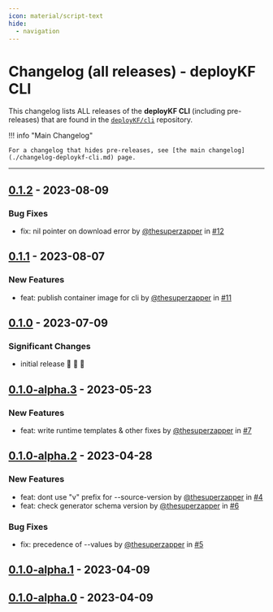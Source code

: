 ```yaml
---
icon: material/script-text
hide:
  - navigation
---
```


# Changelog (all releases) - deployKF CLI

This changelog lists ALL releases of the __deployKF CLI__ (including pre-releases) that are found in the [`deployKF/cli`](https://github.com/deployKF/cli/releases) repository.

!!! info "Main Changelog"

    For a changelog that hides pre-releases, see [the main changelog](./changelog-deploykf-cli.md) page.

---

## [0.1.2](https://github.com/deployKF/cli/releases/tag/v0.1.2) - 2023-08-09

### Bug Fixes
* fix: nil pointer on download error by [@thesuperzapper](https://github.com/thesuperzapper) in [#12](https://github.com/deployKF/cli/pull/12)


## [0.1.1](https://github.com/deployKF/cli/releases/tag/v0.1.1) - 2023-08-07

### New Features
* feat: publish container image for cli by [@thesuperzapper](https://github.com/thesuperzapper) in [#11](https://github.com/deployKF/cli/pull/11)


## [0.1.0](https://github.com/deployKF/cli/releases/tag/v0.1.0) - 2023-07-09

### Significant Changes
* initial release 🎉 🎉 🎉 


## [0.1.0-alpha.3](https://github.com/deployKF/cli/releases/tag/v0.1.0-alpha.3) - 2023-05-23

### New Features
* feat: write runtime templates & other fixes by [@thesuperzapper](https://github.com/thesuperzapper) in [#7](https://github.com/deployKF/cli/pull/7)


## [0.1.0-alpha.2](https://github.com/deployKF/cli/releases/tag/v0.1.0-alpha.2) - 2023-04-28

### New Features
* feat: dont use "v" prefix for --source-version by [@thesuperzapper](https://github.com/thesuperzapper) in [#4](https://github.com/deployKF/cli/pull/4)
* feat: check generator schema version by [@thesuperzapper](https://github.com/thesuperzapper) in [#6](https://github.com/deployKF/cli/pull/6)

### Bug Fixes
* fix: precedence of --values by [@thesuperzapper](https://github.com/thesuperzapper) in [#5](https://github.com/deployKF/cli/pull/5)


## [0.1.0-alpha.1](https://github.com/deployKF/cli/releases/tag/v0.1.0-alpha.1) - 2023-04-09


## [0.1.0-alpha.0](https://github.com/deployKF/cli/releases/tag/v0.1.0-alpha.0) - 2023-04-09

